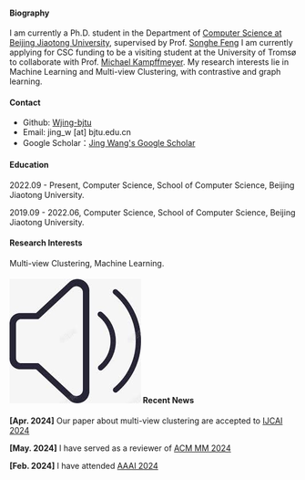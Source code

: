 
#### Biography
I am currently a Ph.D. student in the  Department of [Computer Science at Beijing Jiaotong University](https://scit.bjtu.edu.cn/), supervised by Prof. [Songhe Feng](https://faculty.bjtu.edu.cn/8407/) I am currently applying for CSC funding to be a visiting student at the University of Tromsø to collaborate with Prof. [Michael Kampffmeyer](https://sites.google.com/view/michaelkampffmeyer). My research interests lie in  Machine Learning and Multi-view Clustering, with contrastive and graph learning.


#### Contact
* Github: [Wjing-bjtu](https://github.com/Wjing-bjtu)
* Email: jing_w [at] bjtu.edu.cn
* Google Scholar：[Jing Wang's Google Scholar](https://scholar.google.com/citations?user=iKdCRFwAAAAJ&hl=zh-CN&oi=sra)

#### Education
2022.09 - Present, Computer Science, School of Computer Science, Beijing Jiaotong University.

2019.09 - 2022.06, Computer Science, School of Computer Science, Beijing Jiaotong University.

#### Research Interests
Multi-view Clustering, Machine Learning.


[avatar]:/contents/news.png 

#### ![avatar] Recent News
<strong>[Apr. 2024]</strong> Our paper about multi-view clustering are accepted to [IJCAI 2024](https://ijcai24.org/)

<strong>[May. 2024]</strong> I have served as a reviewer of [ACM MM 2024](https://2024.acmmm.org/)

<strong>[Feb. 2024]</strong> I have attended [AAAI 2024](https://aaai.org/)



